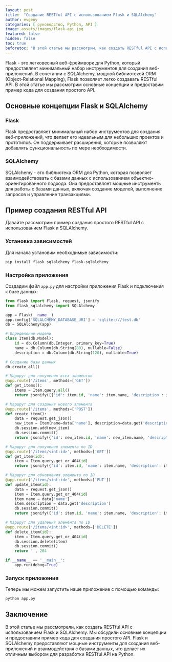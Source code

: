 ```yaml
---
layout: post
title:  "Создание RESTful API с использованием Flask и SQLAlchemy"
author: evgeny
categories: [ руководство, Python, API ]
image: assets/images/flask-api.jpg
featured: false
hidden: false
toc: true
beforetoc: "В этой статье мы рассмотрим, как создать RESTful API с использованием Flask и SQLAlchemy. Мы обсудим основные концепции и предоставим пример кода для создания простого API."
---
```


Flask - это легковесный веб-фреймворк для Python, который предоставляет минимальный набор инструментов для создания веб-приложений. В сочетании с SQLAlchemy, мощной библиотекой ORM (Object-Relational Mapping), Flask позволяет легко создавать RESTful API. В этой статье мы рассмотрим основные концепции и предоставим пример кода для создания простого API.

## Основные концепции Flask и SQLAlchemy

### Flask

Flask предоставляет минимальный набор инструментов для создания веб-приложений, что делает его идеальным для небольших проектов и прототипов. Он поддерживает расширения, которые позволяют добавлять функциональность по мере необходимости.

### SQLAlchemy

SQLAlchemy - это библиотека ORM для Python, которая позволяет взаимодействовать с базами данных с использованием объектно-ориентированного подхода. Она предоставляет мощные инструменты для работы с базами данных, включая создание моделей, выполнение запросов и управление транзакциями.

## Пример создания RESTful API

Давайте рассмотрим пример создания простого RESTful API с использованием Flask и SQLAlchemy.

### Установка зависимостей

Для начала установим необходимые зависимости:

```sh
pip install flask sqlalchemy flask-sqlalchemy
```

### Настройка приложения

Создадим файл `app.py` для настройки приложения Flask и подключения к базе данных:

```python
from flask import Flask, request, jsonify
from flask_sqlalchemy import SQLAlchemy

app = Flask(__name__)
app.config['SQLALCHEMY_DATABASE_URI'] = 'sqlite:///test.db'
db = SQLAlchemy(app)

# Определение модели
class Item(db.Model):
    id = db.Column(db.Integer, primary_key=True)
    name = db.Column(db.String(80), nullable=False)
    description = db.Column(db.String(120), nullable=True)

# Создание базы данных
db.create_all()

# Маршрут для получения всех элементов
@app.route('/items', methods=['GET'])
def get_items():
    items = Item.query.all()
    return jsonify([{'id': item.id, 'name': item.name, 'description': item.description} for item in items])

# Маршрут для создания нового элемента
@app.route('/items', methods=['POST'])
def create_item():
    data = request.get_json()
    new_item = Item(name=data['name'], description=data.get('description'))
    db.session.add(new_item)
    db.session.commit()
    return jsonify({'id': new_item.id, 'name': new_item.name, 'description': new_item.description}), 201

# Маршрут для получения элемента по ID
@app.route('/items/<int:id>', methods=['GET'])
def get_item(id):
    item = Item.query.get_or_404(id)
    return jsonify({'id': item.id, 'name': item.name, 'description': item.description})

# Маршрут для обновления элемента по ID
@app.route('/items/<int:id>', methods=['PUT'])
def update_item(id):
    data = request.get_json()
    item = Item.query.get_or_404(id)
    item.name = data['name']
    item.description = data.get('description')
    db.session.commit()
    return jsonify({'id': item.id, 'name': item.name, 'description': item.description})

# Маршрут для удаления элемента по ID
@app.route('/items/<int:id>', methods=['DELETE'])
def delete_item(id):
    item = Item.query.get_or_404(id)
    db.session.delete(item)
    db.session.commit()
    return '', 204

if __name__ == '__main__':
    app.run(debug=True)
```

### Запуск приложения

Теперь мы можем запустить наше приложение с помощью команды:

```sh
python app.py
```

## Заключение

В этой статье мы рассмотрели, как создать RESTful API с использованием Flask и SQLAlchemy. Мы обсудили основные концепции и предоставили пример кода для создания простого API. Flask и SQLAlchemy предоставляют мощные инструменты для создания веб-приложений и взаимодействия с базами данных, что делает их отличным выбором для разработки RESTful API на Python.
